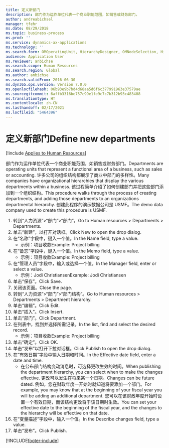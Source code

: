 ```yaml
---
title: 定义新部门
description: 部门作为运作单位代表一个商业职能范围，如销售或财务部门。
author: andreabichsel
manager: tfehr
ms.date: 08/29/2018
ms.topic: business-process
ms.prod: ''
ms.service: dynamics-ax-applications
ms.technology: ''
ms.search.form: OMOperatingUnit, HierarchyDesigner, OMNodeSelection, HierarchyPublishAndCloseForm, HcmPersonnelManagementWorkspace
audience: Application User
ms.reviewer: anbichse
ms.search.scope: Human Resources
ms.search.region: Global
ms.author: anbichse
ms.search.validFrom: 2016-06-30
ms.dyn365.ops.version: Version 7.0.0
ms.openlocfilehash: 06b93e9b7bd4d68aa5d6f6c377991963e37579ae
ms.sourcegitcommit: 6affb3316be757c99e1fe9c7c7b312b93c483408
ms.translationtype: HT
ms.contentlocale: zh-CN
ms.lasthandoff: 02/17/2021
ms.locfileid: "5464396"
---
```

# <a name="define-new-departments"></a><span data-ttu-id="97af2-103">定义新部门</span><span class="sxs-lookup"><span data-stu-id="97af2-103">Define new departments</span></span>

[!include [Applies to Human Resources](../includes/applies-to-hr.md)]



<span data-ttu-id="97af2-104">部门作为运作单位代表一个商业职能范围，如销售或财务部门。</span><span class="sxs-lookup"><span data-stu-id="97af2-104">Departments are operating units that represent a functional area of a business, such as sales or accounting.</span></span> <span data-ttu-id="97af2-105">许多公司的组织结构都展示了商业中部门的多样性。</span><span class="sxs-lookup"><span data-stu-id="97af2-105">Many companies have organizational hierarchies that display the various departments within a business.</span></span> <span data-ttu-id="97af2-106">该过程简单介绍了如何创建部门并把这些部门添加到一个组织结构。</span><span class="sxs-lookup"><span data-stu-id="97af2-106">This procedure walks through the process of creating departments, and adding those departments to an organizations departmental hierarchy.</span></span> <span data-ttu-id="97af2-107">创建此程序的演示数据公司是 USMF。</span><span class="sxs-lookup"><span data-stu-id="97af2-107">The demo data company used to create this procedure is USMF.</span></span>

1. <span data-ttu-id="97af2-108">转到“人力资源”>“部门”>“部门”。</span><span class="sxs-lookup"><span data-stu-id="97af2-108">Go to Human resources > Departments > Departments.</span></span>
2. <span data-ttu-id="97af2-109">单击“新建”，以打开对话框。</span><span class="sxs-lookup"><span data-stu-id="97af2-109">Click New to open the drop dialog.</span></span>
3. <span data-ttu-id="97af2-110">在“名称”字段中，键入一个值。</span><span class="sxs-lookup"><span data-stu-id="97af2-110">In the Name field, type a value.</span></span>
    * <span data-ttu-id="97af2-111">示例：项目收款</span><span class="sxs-lookup"><span data-stu-id="97af2-111">Example: Project billing</span></span>  
4. <span data-ttu-id="97af2-112">在“备忘”字段中，键入一个值。</span><span class="sxs-lookup"><span data-stu-id="97af2-112">In the Memo field, type a value.</span></span>
    * <span data-ttu-id="97af2-113">示例：项目收款</span><span class="sxs-lookup"><span data-stu-id="97af2-113">Example: Project billing</span></span>  
5. <span data-ttu-id="97af2-114">在“管理人员”字段中，输入或选择一个值。</span><span class="sxs-lookup"><span data-stu-id="97af2-114">In the Manager field, enter or select a value.</span></span>
    * <span data-ttu-id="97af2-115">示例：Jodi Christiansen</span><span class="sxs-lookup"><span data-stu-id="97af2-115">Example: Jodi Christiansen</span></span>  
6. <span data-ttu-id="97af2-116">单击“保存”。</span><span class="sxs-lookup"><span data-stu-id="97af2-116">Click Save.</span></span>
7. <span data-ttu-id="97af2-117">关闭该页面。</span><span class="sxs-lookup"><span data-stu-id="97af2-117">Close the page.</span></span>
8. <span data-ttu-id="97af2-118">转到“人力资源”>“部门”>“部门结构”。</span><span class="sxs-lookup"><span data-stu-id="97af2-118">Go to Human resources > Departments > Department hierarchy.</span></span>
9. <span data-ttu-id="97af2-119">单击“编辑”。</span><span class="sxs-lookup"><span data-stu-id="97af2-119">Click Edit.</span></span>
10. <span data-ttu-id="97af2-120">单击“插入”。</span><span class="sxs-lookup"><span data-stu-id="97af2-120">Click Insert.</span></span>
11. <span data-ttu-id="97af2-121">单击“部门”。</span><span class="sxs-lookup"><span data-stu-id="97af2-121">Click Department.</span></span>
12. <span data-ttu-id="97af2-122">在列表中，找到并选择所需记录。</span><span class="sxs-lookup"><span data-stu-id="97af2-122">In the list, find and select the desired record.</span></span>
    * <span data-ttu-id="97af2-123">示例：项目收款</span><span class="sxs-lookup"><span data-stu-id="97af2-123">Example: Project billing</span></span>  
13. <span data-ttu-id="97af2-124">单击“确定”。</span><span class="sxs-lookup"><span data-stu-id="97af2-124">Click OK.</span></span>
14. <span data-ttu-id="97af2-125">单击“发布”以打开下拉对话框。</span><span class="sxs-lookup"><span data-stu-id="97af2-125">Click Publish to open the drop dialog.</span></span>
15. <span data-ttu-id="97af2-126">在“有效日期”字段中输入日期和时间。</span><span class="sxs-lookup"><span data-stu-id="97af2-126">In the Effective date field, enter a date and time.</span></span>
    * <span data-ttu-id="97af2-127">在公布部门结构变动消息时，可选择更改生效的时间。</span><span class="sxs-lookup"><span data-stu-id="97af2-127">When publishing the department hierarchy, you can select when to make the changes effective.</span></span> <span data-ttu-id="97af2-128">更改可以发生在将来某一个日期。</span><span class="sxs-lookup"><span data-stu-id="97af2-128">Changes can be future dated.</span></span> <span data-ttu-id="97af2-129">例如，您在财政年度一开始时就知道将要添加一个部门。</span><span class="sxs-lookup"><span data-stu-id="97af2-129">For example, you may know that at the beginning of your fiscal year you will be adding an additional department.</span></span> <span data-ttu-id="97af2-130">您可以在该财政年度开始时设置一个有效日期，而该结构更改将于该日期时生效。</span><span class="sxs-lookup"><span data-stu-id="97af2-130">You can set your effective date to the beginning of the fiscal year, and the changes to the hierarchy will be effective on that date.</span></span>  
16. <span data-ttu-id="97af2-131">在“变量描述”字段中，输入一个值。</span><span class="sxs-lookup"><span data-stu-id="97af2-131">In the Describe changes field, type a value.</span></span>
17. <span data-ttu-id="97af2-132">单击“发布”。</span><span class="sxs-lookup"><span data-stu-id="97af2-132">Click Publish.</span></span>



[!INCLUDE[footer-include](../includes/footer-banner.md)]